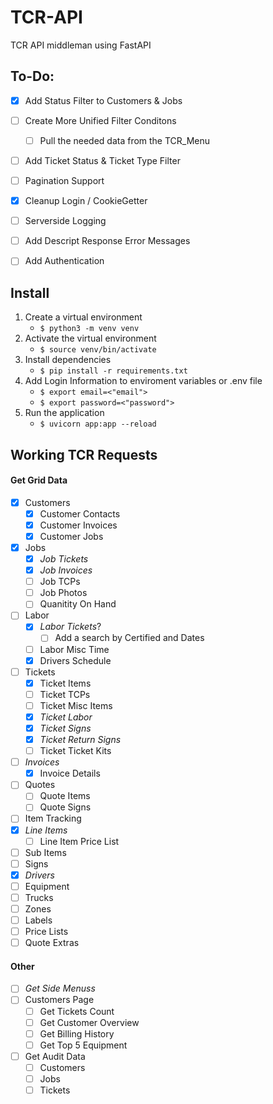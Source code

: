# TCR-API
TCR API middleman using FastAPI

## To-Do:
- [x] Add Status Filter to Customers & Jobs
- [ ] Create More Unified Filter Conditons
    - [ ] Pull the needed data from the TCR_Menu
- [ ] Add Ticket Status & Ticket Type Filter
- [ ] Pagination Support
- [x] Cleanup Login / CookieGetter
- [ ] Serverside Logging
- [ ] Add Descript Response Error Messages
- [ ] Add Authentication


## Install
1. Create a virtual environment
    - ```$ python3 -m venv venv```
2. Activate the virtual environment
    - ```$ source venv/bin/activate```
3. Install dependencies
    - ```$ pip install -r requirements.txt```
4. Add Login Information to enviroment variables or .env file
    - ```$ export email=<"email">```
    - ```$ export password=<"password">```
4. Run the application
    - ```$ uvicorn app:app --reload```


## Working TCR Requests

#### Get Grid Data
- [x] Customers
    - [x] Customer Contacts
    - [x] Customer Invoices
    - [x] Customer Jobs
- [x] Jobs
    - [x] *Job Tickets*
    - [x] *Job Invoices*
    - [ ] Job TCPs
    - [ ] Job Photos
    - [ ] Quanitity On Hand
- [ ] Labor
    - [x] *Labor Tickets*?
        - [ ] Add a search by Certified and Dates
    - [ ] Labor Misc Time
    - [x] Drivers Schedule
- [ ] Tickets
    - [x] Ticket Items
    - [ ] Ticket TCPs
    - [ ] Ticket Misc Items
    - [x] *Ticket Labor*
    - [x] *Ticket Signs*
    - [x] *Ticket Return Signs*
    - [ ] Ticket Ticket Kits
- [ ] *Invoices*
    - [x] Invoice Details
- [ ] Quotes
    - [ ] Quote Items
    - [ ] Quote Signs
- [ ] Item Tracking
- [x] *Line Items*
    - [ ] Line Item Price List
- [ ] Sub Items
- [ ] Signs
- [x] *Drivers*
- [ ] Equipment
- [ ] Trucks
- [ ] Zones
- [ ] Labels
- [ ] Price Lists
- [ ] Quote Extras

#### Other
- [ ] *Get Side Menuss*
- [ ] Customers Page
    - [ ] Get Tickets Count
    - [ ] Get Customer Overview
    - [ ] Get Billing History
    - [ ] Get Top 5 Equipment
- [ ] Get Audit Data
    - [ ] Customers
    - [ ] Jobs
    - [ ] Tickets
